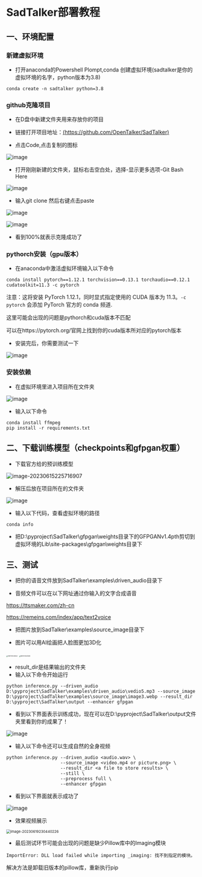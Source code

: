 # SadTalker部署教程

## 一、环境配置

### 新建虚拟环境

- 打开anaconda的Powershell Plompt,conda 创建虚拟环境(sadtalker是你的虚拟环境的名字，python版本为3.8)

```
conda create -n sadtalker python=3.8
```

### github克隆项目

- 在D盘中新建文件夹用来存放你的项目
- 链接打开项目地址：[(https://github.com/OpenTalker/SadTalker)](https://github.com/OpenTalker/SadTalker)

- 点击Code,点击复制的图标

![image](https://github.com/joyjingyun/Sadtalker-s-tutorial/blob/main/image/image-20230615221727366.png)

- 打开刚刚新建的文件夹，鼠标右击空白处，选择-显示更多选项-Git Bash Here

![image](https://github.com/joyjingyun/Sadtalker-s-tutorial/blob/main/image/image-20230615221940916.png)

- 输入git clone 然后右键点击paste

![image](https://github.com/joyjingyun/Sadtalker-s-tutorial/blob/main/image/image-20230609141636697.png)

![image](https://github.com/joyjingyun/Sadtalker-s-tutorial/blob/main/image/image-20230615222205842.png)

- 看到100%就表示克隆成功了



### pythorch安装（gpu版本）

- 在anaconda中激活虚拟环境输入以下命令

```
conda install pytorch==1.12.1 torchvision==0.13.1 torchaudio==0.12.1 cudatoolkit=11.3 -c pytorch
```

注意：这将安装 PyTorch 1.12.1，同时显式指定使用的 CUDA 版本为 11.3。`-c pytorch` 会添加 PyTorch 官方的 conda 频道.

这里可能会出现的问题是pythorch和cuda版本不匹配

可以在https://pytorch.org/官网上找到你的cuda版本所对应的pytorch版本

- 安装完后，你需要测试一下

![image](https://github.com/joyjingyun/Sadtalker-s-tutorial/blob/main/image/image-20230615223350028.png)

### 安装依赖

- 在虚拟环境里进入项目所在文件夹

![image](https://github.com/joyjingyun/Sadtalker-s-tutorial/blob/main/image/image-20230615224035429.png)

- 输入以下命令

```
conda install ffmpeg
pip install -r requirements.txt
```

## 二、下载训练模型（checkpoints和gfpgan权重）

- 下载官方给的预训练模型

![image-20230615225716907](C:\Users\86151\AppData\Roaming\Typora\typora-user-images\image-20230615225716907.png)

- 解压后放在项目所在的文件夹

![image](https://github.com/joyjingyun/Sadtalker-s-tutorial/blob/main/image/image-20230615231000274.png)

- 输入以下代码，查看虚拟环境的路径

```
conda info
```

- 把D:\pyproject\SadTalker\gfpgan\weights目录下的GFPGANv1.4pth剪切到虚拟环境的Lib\site-packages\gfpgan\weights目录下



## 三、测试

- 把你的语音文件放到SadTalker\examples\driven_audio目录下

- 音频文件可以在以下网址通过你输入的文字合成语音

https://ttsmaker.com/zh-cn

https://remeins.com/index/app/text2voice

- 把图片放到SadTalker\examples\source_image目录下

- 图片可以用AI绘画把人脸图更加3D化

<img src="[image](https://github.com/joyjingyun/Sadtalker-s-tutorial/blob/main/image/1687013041622.jpg)" alt="1687013041622" style="zoom:25%;" />

<img src="[image]https://github.com/joyjingyun/Sadtalker-s-tutorial/blob/main/image/1687013041608.webp" alt="1687013041608" style="zoom:25%;" />



- result_dir是结果输出的文件夹
- 输入以下命令开始运行

```
python inference.py --driven_audio D:\pyproject\SadTalker\examples\driven_audio\vedio5.mp3 --source_image D:\pyproject\SadTalker\examples\source_image\image3.webp --result_dir D:\pyproject\SadTalker\output --enhancer gfpgan
```



- 看到以下界面表示训练成功，现在可以在D:\pyproject\SadTalker\output文件夹里看到你的成果了！

![image](https://github.com/joyjingyun/Sadtalker-s-tutorial/blob/main/image/image-20230616083906119.png)



- 输入以下命令还可以生成自然的全身视频

```
python inference.py --driven_audio <audio.wav> \
                    --source_image <video.mp4 or picture.png> \
                    --result_dir <a file to store results> \
                    --still \
                    --preprocess full \
                    --enhancer gfpgan 
```

- 看到以下界面就表示成功了

![image](https://github.com/joyjingyun/Sadtalker-s-tutorial/blob/main/image/image-20230619230259026.png)

- 效果视频展示

<img src=[image](https://github.com/joyjingyun/Sadtalker-s-tutorial/blob/main/image/image-20230619230440226.png) alt="image-20230619230440226" style="zoom: 67%;" />

- 最后测试环节可能会出现的问题是缺少Pillow库中的Imaging模块

```
ImportError: DLL load failed while importing _imaging: 找不到指定的模块。
```

解决方法是卸载旧版本的pillow库，重新执行pip
